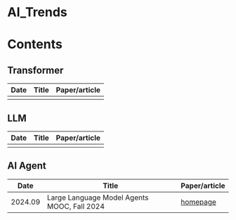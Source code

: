 # AI_Trends


# Contents


## Transformer 
| Date | Title | Paper/article |
|---|---|---|
| | |


## LLM
| Date | Title | Paper/article |
|---|---|---|
| | |


## AI Agent
| Date | Title | Paper/article |
|---|---|---|
| 2024.09 | Large Language Model Agents MOOC, Fall 2024 | [homepage](https://llmagents-learning.org/f24) |


